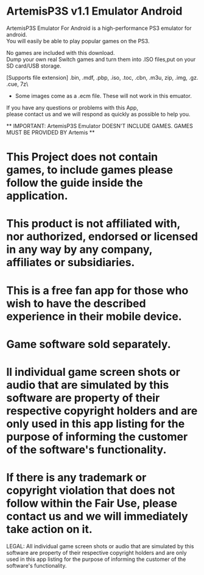 # ArtemisP3S v1.1 Emulator Android
ArtemisP3S Emulator For Android is a high-performance PS3 emulator for android.\
You will easily be able to play popular games on the PS3.

No games are included with this download.\
Dump your own real Switch games and turn them into .ISO files,put on your SD card/USB storage.

[Supports file extension]
.bin, .mdf, .pbp, .iso, .toc, .cbn, .m3u, zip, .img, .gz. .cue, 7z\
* Some images come as a .ecm file. These will not work in this emuator.

If you have any questions or problems with this App,\
please contact us and we will respond as quickly as possible to help you.

** IMPORTANT: ArtemisP3S Emulator DOESN'T INCLUDE GAMES. GAMES MUST BE PROVIDED BY Artemis **

# This Project does not contain games, to include games please follow the guide inside the application.
# This product is not affiliated with, nor authorized, endorsed or licensed in any way by any company, affiliates or subsidiaries.
# This is a free fan app for those who wish to have the described experience in their mobile device.
# Game software sold separately.
# ll individual game screen shots or audio that are simulated by this software are property of their respective copyright holders and are only used in this app listing for the purpose of informing the customer of the software's functionality.
# If there is any trademark or copyright violation that does not follow within the Fair Use, please contact us and we will immediately take action on it.

LEGAL: All individual game screen shots or audio that are simulated by this software are property of their respective copyright holders and are only used in this app listing for the purpose of informing the customer of the software's functionality.

